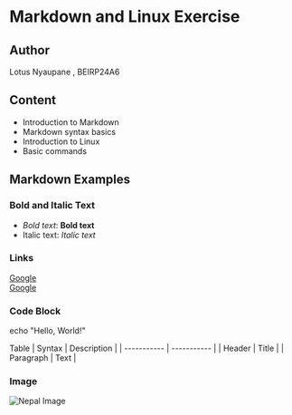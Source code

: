 # Markdown and Linux Exercise

## Author  
Lotus Nyaupane , BEIRP24A6  

## Content  
- Introduction to Markdown  
- Markdown syntax basics  
- Introduction to Linux  
- Basic commands  

## Markdown Examples  

### Bold and Italic Text  
- *Bold text*: **Bold text**  
- Italic text: *Italic text*  

### Links  
[Google](https://www.google.com)  
[Google](https://www.google.com)  

### Code Block  

echo "Hello, World!"



Table 
| Syntax      | Description |
| ----------- | ----------- |
| Header      | Title       |
| Paragraph   | Text        |


### Image
![Nepal Image](https://upload.wikimedia.org/wikipedia/commons/thumb/9/9b/Flag_of_Nepal.svg/100px-Flag_of_Nepal.svg.png)
